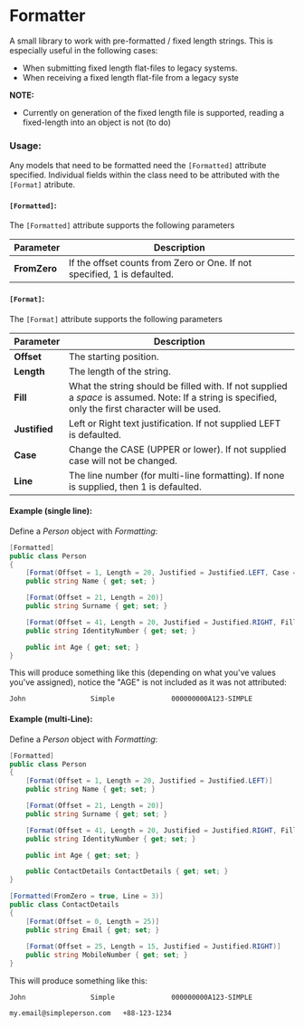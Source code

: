 # Formatter
A small library to work with pre-formatted / fixed length strings. This is especially useful in the following cases:

* When submitting fixed length flat-files to legacy systems. 
* When receiving a fixed length flat-file from a legacy syste

**NOTE:** 

* Currently on generation of the fixed length file is supported, reading a fixed-length into an object is not (to do) 


### Usage:

Any models that need to be formatted need the ``[Formatted]`` attribute specified. Individual fields within the class need to be attributed with the ``[Format]`` atribute. 

#### ``[Formatted]``:

The ``[Formatted]`` attribute supports the following parameters

| Parameter | Description |
| --- | ----------- |
| **FromZero** | If the offset counts from Zero or One. If not specified, 1 is defaulted. |


#### ``[Format]``:

The ``[Format]`` attribute supports the following parameters

| Parameter | Description |
| --- | ----------- |
| **Offset** | The starting position. |
| **Length** | The length of the string. |
| **Fill** | What the string should be filled with. If not supplied a *space* is assumed. Note: If a string is specified, only the first character will be used. |
| **Justified** | Left or Right text justification. If not supplied LEFT is defaulted. |
| **Case** | Change the CASE (UPPER or lower). If not supplied case will not be changed. |
| **Line** | The line number (for multi-line formatting). If none is supplied, then 1 is defaulted. |


#### Example (single line):

Define a *Person* object with *Formatting*:
```csharp
[Formatted]
public class Person
{
	[Format(Offset = 1, Length = 20, Justified = Justified.LEFT, Case = Case.UPPER)]
	public string Name { get; set; }

	[Format(Offset = 21, Length = 20)]
	public string Surname { get; set; }

	[Format(Offset = 41, Length = 20, Justified = Justified.RIGHT, Fill = "0")]
	public string IdentityNumber { get; set; }

	public int Age { get; set; }			
}
```	

This will produce something like this (depending on what you've values you've assigned), notice the "AGE" is not included as it was not attributed:
```	
John                Simple              000000000A123-SIMPLE
```	
#### Example (multi-Line):

Define a *Person* object with *Formatting*:
```csharp
[Formatted]
public class Person
{
	[Format(Offset = 1, Length = 20, Justified = Justified.LEFT)]
	public string Name { get; set; }

	[Format(Offset = 21, Length = 20)]
	public string Surname { get; set; }

	[Format(Offset = 41, Length = 20, Justified = Justified.RIGHT, Fill = "0")]
	public string IdentityNumber { get; set; }

	public int Age { get; set; }	

	public ContactDetails ContactDetails { get; set; }		
}

[Formatted(FromZero = true, Line = 3)]
public class ContactDetails
{
	[Format(Offset = 0, Length = 25)]
	public string Email { get; set; }
	
	[Format(Offset = 25, Length = 15, Justified = Justified.RIGHT)]
	public string MobileNumber { get; set; }
}
```	

This will produce something like this:
```	
John                Simple              000000000A123-SIMPLE

my.email@simpleperson.com   +88-123-1234
```	